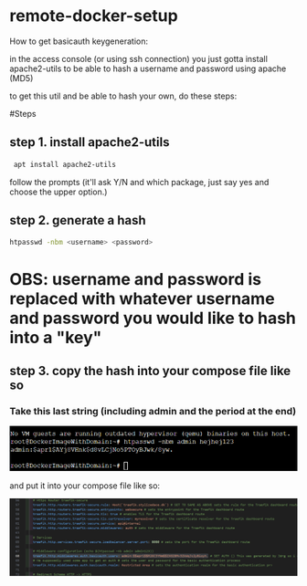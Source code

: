 # remote-docker-setup

How to get basicauth keygeneration:

in the access console (or using ssh connection) you just gotta install apache2-utils to be able to hash a username and password using apache (MD5)

to get this util and be able to hash your own, do these steps:

#Steps

## step 1. install apache2-utils

```bash
 apt install apache2-utils
```
follow the prompts (it'll ask Y/N and which package, just say yes and choose the upper option.)

## step 2. generate a hash

```bash
htpasswd -nbm <username> <password>
```

# OBS: username and password is replaced with whatever username and password you would like to hash into a "key"

## step 3. copy the hash into your compose file like so

### Take this last string (including admin and the period at the end)
![img.png](images/img.png)

and put it into your compose file like so:

![img_1.png](images/img_1.png)
